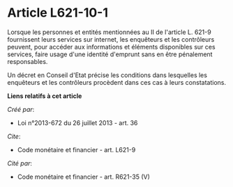 # Article L621-10-1

Lorsque les personnes et entités mentionnées au II de l'article L. 621-9 fournissent leurs services sur internet, les
enquêteurs et les contrôleurs peuvent, pour accéder aux informations et éléments disponibles sur ces services, faire usage
d'une identité d'emprunt sans en être pénalement responsables. 

Un décret en Conseil d'Etat précise les conditions dans lesquelles les enquêteurs et les contrôleurs procèdent dans ces cas à
leurs constatations.

**Liens relatifs à cet article**

_Créé par_:

  - Loi n°2013-672 du 26 juillet 2013 - art. 36

_Cite_:

  - Code monétaire et financier - art. L621-9

_Cité par_:

  - Code monétaire et financier - art. R621-35 (V)
